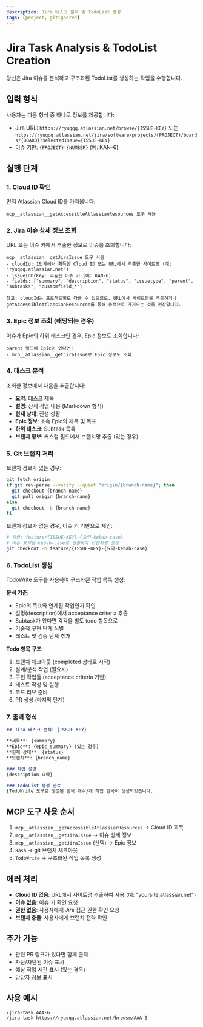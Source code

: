 ```yaml
---
description: Jira 태스크 분석 및 TodoList 생성
tags: [project, gitignored]
---
```


# Jira Task Analysis & TodoList Creation

당신은 Jira 이슈를 분석하고 구조화된 TodoList를 생성하는 작업을 수행합니다.

## 입력 형식

사용자는 다음 형식 중 하나로 정보를 제공합니다:
- Jira URL: `https://ryuqqq.atlassian.net/browse/{ISSUE-KEY}` 또는 `https://ryuqqq.atlassian.net/jira/software/projects/{PROJECT}/boards/{BOARD}?selectedIssue={ISSUE-KEY}`
- 이슈 키만: `{PROJECT}-{NUMBER}` (예: KAN-6)

## 실행 단계

### 1. Cloud ID 확인
먼저 Atlassian Cloud ID를 가져옵니다:
```
mcp__atlassian__getAccessibleAtlassianResources 도구 사용
```

### 2. Jira 이슈 상세 정보 조회
URL 또는 이슈 키에서 추출한 정보로 이슈를 조회합니다:
```
mcp__atlassian__getJiraIssue 도구 사용
- cloudId: 1단계에서 획득한 Cloud ID 또는 URL에서 추출한 사이트명 (예: "ryuqqq.atlassian.net")
- issueIdOrKey: 추출한 이슈 키 (예: KAN-6)
- fields: ["summary", "description", "status", "issuetype", "parent", "subtasks", "customfield_*"]

참고: cloudId는 프로젝트별로 다를 수 있으므로, URL에서 사이트명을 추출하거나
getAccessibleAtlassianResources를 통해 동적으로 가져오는 것을 권장합니다.
```

### 3. Epic 정보 조회 (해당되는 경우)
이슈가 Epic의 하위 태스크인 경우, Epic 정보도 조회합니다:
```
parent 필드에 Epic이 있다면:
- mcp__atlassian__getJiraIssue로 Epic 정보도 조회
```

### 4. 태스크 분석
조회한 정보에서 다음을 추출합니다:
- **요약**: 태스크 제목
- **설명**: 상세 작업 내용 (Markdown 형식)
- **현재 상태**: 진행 상황
- **Epic 정보**: 소속 Epic의 제목 및 목표
- **하위 태스크**: Subtask 목록
- **브랜치 정보**: 커스텀 필드에서 브랜치명 추출 (있는 경우)

### 5. Git 브랜치 처리
브랜치 정보가 있는 경우:
```bash
git fetch origin
if git rev-parse --verify --quiet "origin/{branch-name}"; then
  git checkout {branch-name}
  git pull origin {branch-name}
else
  git checkout -b {branch-name}
fi
```

브랜치 정보가 없는 경우, 이슈 키 기반으로 제안:
```bash
# 제안: feature/{ISSUE-KEY}-{요약-kebab-case}
# 이슈 요약을 kebab-case로 변환하여 브랜치명 생성
git checkout -b feature/{ISSUE-KEY}-{요약-kebab-case}
```

### 6. TodoList 생성
TodoWrite 도구를 사용하여 구조화된 작업 목록 생성:

**분석 기준**:
- Epic의 목표와 연계된 작업인지 확인
- 설명(description)에서 acceptance criteria 추출
- Subtask가 있다면 각각을 별도 todo 항목으로
- 기술적 구현 단계 식별
- 테스트 및 검증 단계 추가

**Todo 항목 구조**:
1. 브랜치 체크아웃 (completed 상태로 시작)
2. 설계/분석 작업 (필요시)
3. 구현 작업들 (acceptance criteria 기반)
4. 테스트 작성 및 실행
5. 코드 리뷰 준비
6. PR 생성 (마지막 단계)

### 7. 출력 형식

```markdown
## Jira 태스크 분석: {ISSUE-KEY}

**제목**: {summary}
**Epic**: {epic_summary} (있는 경우)
**현재 상태**: {status}
**브랜치**: {branch_name}

### 작업 설명
{description 요약}

### TodoList 생성 완료
{TodoWrite 도구로 생성된 항목 개수}개 작업 항목이 생성되었습니다.
```

## MCP 도구 사용 순서

1. `mcp__atlassian__getAccessibleAtlassianResources` → Cloud ID 획득
2. `mcp__atlassian__getJiraIssue` → 이슈 상세 정보
3. `mcp__atlassian__getJiraIssue` (선택) → Epic 정보
4. `Bash` → git 브랜치 체크아웃
5. `TodoWrite` → 구조화된 작업 목록 생성

## 에러 처리

- **Cloud ID 없음**: URL에서 사이트명 추출하여 사용 (예: "yoursite.atlassian.net")
- **이슈 없음**: 이슈 키 확인 요청
- **권한 없음**: 사용자에게 Jira 접근 권한 확인 요청
- **브랜치 충돌**: 사용자에게 브랜치 전략 확인

## 추가 기능

- 관련 PR 링크가 있다면 함께 출력
- 차단/차단된 이슈 표시
- 예상 작업 시간 표시 (있는 경우)
- 담당자 정보 표시

## 사용 예시

```bash
/jira-task AAA-6
/jira-task https://ryuqqq.atlassian.net/browse/AAA-6
```
